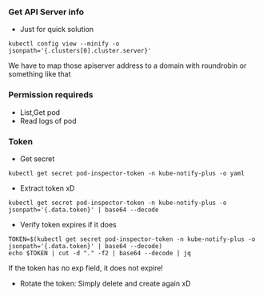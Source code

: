 ### Get API Server info
- Just for quick solution
```
kubectl config view --minify -o jsonpath='{.clusters[0].cluster.server}'
```
We have to map those apiserver address to a domain with roundrobin or something like that

### Permission requireds
- List,Get pod
- Read logs of pod

### Token
- Get secret
```
kubectl get secret pod-inspector-token -n kube-notify-plus -o yaml
```
- Extract token xD
```
kubectl get secret pod-inspector-token -n kube-notify-plus -o jsonpath='{.data.token}' | base64 --decode
```
- Verify token expires if it does
```
TOKEN=$(kubectl get secret pod-inspector-token -n kube-notify-plus -o jsonpath='{.data.token}' | base64 --decode)
echo $TOKEN | cut -d "." -f2 | base64 --decode | jq
```

If the token has no exp field, it does not expire!

- Rotate the token: Simply delete and create again xD
```
